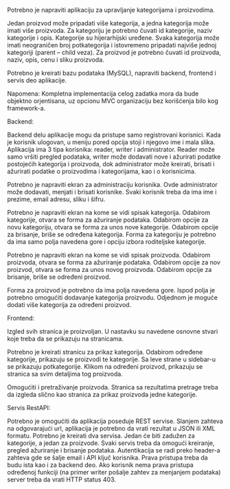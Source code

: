 Potrebno je napraviti aplikaciju za upravljanje kategorijama i proizvodima. 

Jedan proizvod može pripadati više kategorija, a jedna kategorija može imati više proizvoda. 
Za kategoriju je potrebno čuvati id kategorije, naziv kategorije i opis. Kategorije su hijerarhijski uređene. Svaka kategorija može imati neograničen broj potkategorija i istovremeno pripadati najviše jednoj kategoriji (parent – child veza).
Za proizvod je potrebno čuvati id proizvoda, naziv, opis, cenu i sliku proizvoda.

Potrebno je kreirati bazu podataka (MySQL), napraviti backend, frontend i servis deo aplikacije.

Napomena: Kompletna implementacija celog zadatka mora da bude objektno orjentisana, uz opcionu MVC organizaciju bez korišćenja bilo kog framework-a.

Backend:

Backend delu aplikacije mogu da pristupe samo registrovani korisnici. Kada je korisnik ulogovan, u meniju pored opcija stoji i njegovo ime i mala slika.
Aplikacija ima 3 tipa korisnika: reader, writer i administrator. Reader može samo vršiti pregled podataka, writer može dodavati nove i ažurirati podatke postojećih kategorija i proizvoda, dok administrator može kreirati, brisati i ažurirati podatke o proizvodima i kategorijama, kao i o korisnicima. 

Potrebno je napraviti ekran za administraciju korisnika. Ovde administrator može dodavati, menjati i brisati korisnike. Svaki korisnik treba da ima ime i prezime, email adresu, sliku i šifru.

Potrebno je napraviti ekran na kome se vidi spisak kategorija. Odabirom kategorije, otvara se forma za ažuriranje podataka. Odabirom opcije za novu kategoriju, otvara se forma za unos nove kategorije. Odabirom opcije za brisanje, briše se određena kategorija.
Forma za kategoriju je potrebno da ima samo polja navedena gore i opciju izbora roditeljske kategorije. 

Potrebno je napraviti ekran na kome se vidi spisak proizvoda. Odabirom proizvoda, otvara se forma za ažuriranje podataka. Odabirom opcije za nov proizvod, otvara se forma za unos novog proizvoda. Odabirom opcije za brisanje, briše se određeni proizvod.

Forma za proizvod je potrebno da ima polja navedena gore. Ispod polja je potrebno omogućiti dodavanje kategorija proizvodu. Odjednom je moguće dodati više kategorija za određeni proizvod.

Frontend:

Izgled svih stranica je proizvoljan. U nastavku su navedene osnovne stvari koje treba da se prikazuju na stranicama.

Potrebno je kreirati stranicu za prikaz kategorija. Odabirom određene kategorije, prikazuju se proizvodi te kategorije. Sa leve strane u sidebar-u se prikazuju potkategorije. Klikom na određeni proizvod, prikazuju se stranica sa svim detaljima tog proizvoda. 

Omogućiti i pretraživanje proizvoda. Stranica sa rezultatima pretrage treba da izgleda slično kao stranica za prikaz proizvoda jedne kategorije.

Servis RestAPI:

Potrebno je omogućiti da aplikacija poseduje REST servise. Slanjem zahteva na odgovarajući url, aplikacija je potrebno da vrati rezultat u JSON ili XML formatu. Potrebno je kreirati dva servisa. Jedan će biti zadužen za kategorije, a jedan za proizvode. Svaki servis treba da omogući kreiranje, pregled ažuriranje i brisanje podataka. Autentikacija se radi preko header-a zahteva gde se šalje email i API ključ korisnika. Prava pristupa treba da budu ista kao i za backend deo. Ako korisnik nema prava pristupa određenoj funkciji (na primer writer pošalje zahtev za menjanjem podataka) server treba da vrati HTTP status 403.

